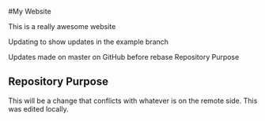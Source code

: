 #My Website

This is a really awesome website

Updating to show updates in the example branch

Updates made on master on GitHub before rebase
Repository Purpose 

## Repository Purpose

This will be a change that conflicts 
with whatever is on the remote side. 
This was edited locally. 

